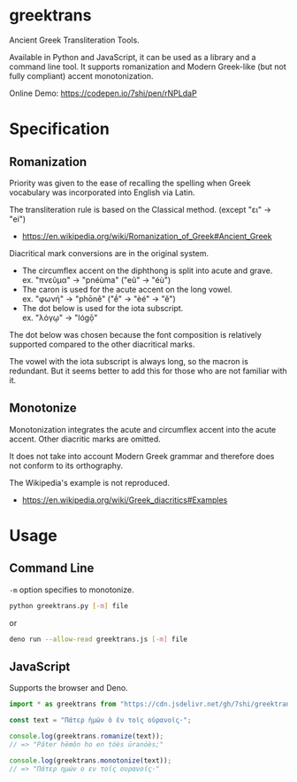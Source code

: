 # greektrans

Ancient Greek Transliteration Tools.

Available in Python and JavaScript, it can be used as a library and a command line tool. It supports romanization and Modern Greek-like (but not fully compliant) accent monotonization.

Online Demo: https://codepen.io/7shi/pen/rNPLdaP

# Specification

## Romanization

Priority was given to the ease of recalling the spelling when Greek vocabulary was incorporated into English via Latin.

The transliteration rule is based on the Classical method. (except "ει" -> "ei")

* https://en.wikipedia.org/wiki/Romanization_of_Greek#Ancient_Greek

Diacritical mark conversions are in the original system.

* The circumflex accent on the diphthong is split into acute and grave.  
  ex. "πνεῦμα" -> "pnéùma" ("eû" -> "éù")
* The caron is used for the acute accent on the long vowel.  
  ex. "φωνή" -> "phōně" ("ḗ" -> "èé" -> "ě")
* The dot below is used for the iota subscript.  
  ex. "λόγῳ" -> "lógọ̄"

The dot below was chosen because the font composition is relatively supported compared to the other diacritical marks.

The vowel with the iota subscript is always long, so the macron is redundant. But it seems better to add this for those who are not familiar with it.

## Monotonize

Monotonization integrates the acute and circumflex accent into the acute accent. Other diacritic marks are omitted.

It does not take into account Modern Greek grammar and therefore does not conform to its orthography.

The Wikipedia's example is not reproduced.

* https://en.wikipedia.org/wiki/Greek_diacritics#Examples

# Usage

## Command Line

`-m` option specifies to monotonize.

```sh
python greektrans.py [-m] file
```

or

```sh
deno run --allow-read greektrans.js [-m] file
```

## JavaScript

Supports the browser and Deno.

```js
import * as greektrans from "https://cdn.jsdelivr.net/gh/7shi/greektrans@0.3/greektrans.min.js";

const text = "Πάτερ ἡμῶν ὁ ἐν τοῖς οὐρανοῖς·";

console.log(greektrans.romanize(text));
// => "Páter hēmôn ho en tóès ūranóès;"

console.log(greektrans.monotonize(text));
// => "Πάτερ ημών ο εν τοίς ουρανοίς·"
```

